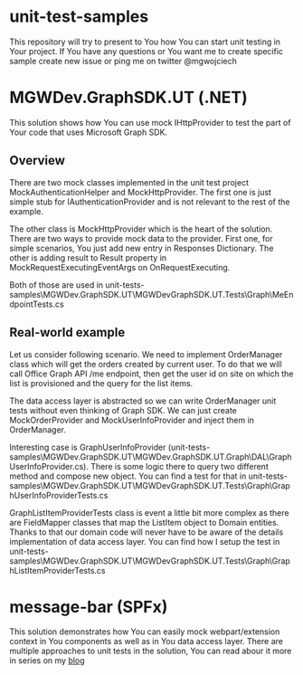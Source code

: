 # unit-test-samples
This repository will try to present to You how You can start unit testing in Your project.
If You have any questions or You want me to create specific sample create new issue or ping me on twitter @mgwojciech 

# MGWDev.GraphSDK.UT (.NET)
This solution shows how You can use mock IHttpProvider to test the part of Your code that uses Microsoft Graph SDK.

## Overview
There are two mock classes implemented in the unit test project MockAuthenticationHelper and MockHttpProvider.
The first one is just simple stub for IAuthenticationProvider and is not relevant to the rest of the example.

The other class is MockHttpProvider which is the heart of the solution. There are two ways to provide mock data to the provider. 
First one, for simple scenarios, You just add new entry in Responses Dictionary.
The other is adding result to Result property in MockRequestExecutingEventArgs on OnRequestExecuting.

Both of those are used in unit-tests-samples\MGWDev.GraphSDK.UT\MGWDevGraphSDK.UT.Tests\Graph\MeEndpointTests.cs

## Real-world example

Let us consider following scenario. We need to implement OrderManager class which will get the orders created by current user.
To do that we will call Office Graph API /me endpoint, then get the user id on site on which the list is provisioned and the query for the list items.

The data access layer is abstracted so we can write OrderManager unit tests without even thinking of Graph SDK.
We can just create MockOrderProvider and MockUserInfoProvider and inject them in OrderManager.

Interesting case is GraphUserInfoProvider (unit-tests-samples\MGWDev.GraphSDK.UT\MGWDev.GraphSDK.UT.Graph\DAL\GraphUserInfoProvider.cs). 
There is some logic there to query two different method and compose new object. 
You can find a test for that in unit-tests-samples\MGWDev.GraphSDK.UT\MGWDevGraphSDK.UT.Tests\Graph\GraphUserInfoProviderTests.cs

GraphListItemProviderTests class is event a little bit more complex as there are FieldMapper classes that map the ListItem object to Domain entities.
Thanks to that our domain code will never have to be aware of the details implementation of data access layer.
You can find how I setup the test in unit-tests-samples\MGWDev.GraphSDK.UT\MGWDevGraphSDK.UT.Tests\Graph\GraphListItemProviderTests.cs

# message-bar (SPFx)
This solution demonstrates how You can easily mock webpart/extension context in You components as well as in You data access layer.
There are multiple approaches to unit tests in the solution, You can read abour it more in series on my [blog](https://mgwdevcom.wordpress.com/2020/02/17/extend-spfx-solution-testability-lets-start)
